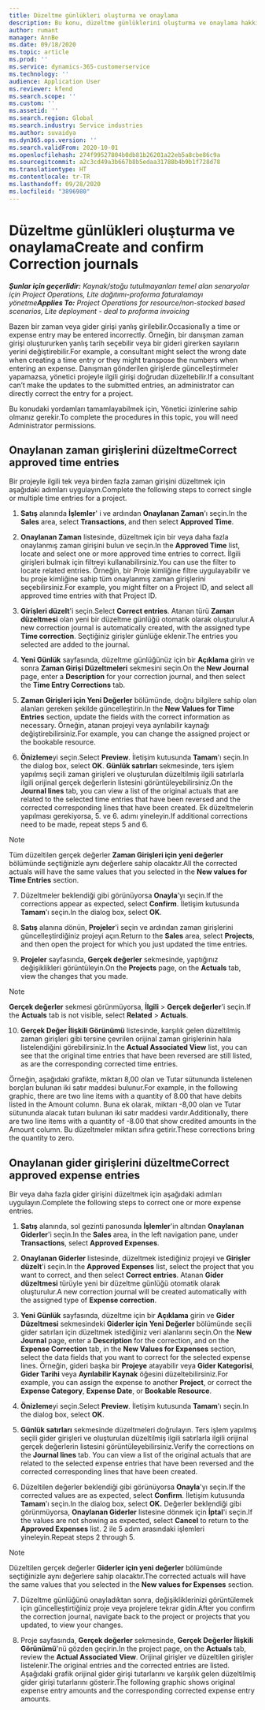 ```yaml
---
title: Düzeltme günlükleri oluşturma ve onaylama
description: Bu konu, düzeltme günlüklerini oluşturma ve onaylama hakkında bilgi sağlar.
author: rumant
manager: AnnBe
ms.date: 09/18/2020
ms.topic: article
ms.prod: ''
ms.service: dynamics-365-customerservice
ms.technology: ''
audience: Application User
ms.reviewer: kfend
ms.search.scope: ''
ms.custom: ''
ms.assetid: ''
ms.search.region: Global
ms.search.industry: Service industries
ms.author: suvaidya
ms.dyn365.ops.version: ''
ms.search.validFrom: 2020-10-01
ms.openlocfilehash: 274f99527804b0db81b26201a22eb5a8cbe86c9a
ms.sourcegitcommit: a2c3cd49a3b667b8b5edaa31788b4b9b1f728d78
ms.translationtype: HT
ms.contentlocale: tr-TR
ms.lasthandoff: 09/28/2020
ms.locfileid: "3896980"
---
```

# <a name="create-and-confirm-correction-journals"></a><span data-ttu-id="08ba9-103">Düzeltme günlükleri oluşturma ve onaylama</span><span class="sxs-lookup"><span data-stu-id="08ba9-103">Create and confirm Correction journals</span></span>

<span data-ttu-id="08ba9-104">_**Şunlar için geçerlidir:** Kaynak/stoğu tutulmayanları temel alan senaryolar için Project Operations, Lite dağıtımı-proforma faturalamayı yönetme_</span><span class="sxs-lookup"><span data-stu-id="08ba9-104">_**Applies To:** Project Operations for resource/non-stocked based scenarios, Lite deployment - deal to proforma invoicing_</span></span>

<span data-ttu-id="08ba9-105">Bazen bir zaman veya gider girişi yanlış girilebilir.</span><span class="sxs-lookup"><span data-stu-id="08ba9-105">Occasionally a time or expense entry may be entered incorrectly.</span></span> <span data-ttu-id="08ba9-106">Örneğin, bir danışman zaman girişi oluştururken yanlış tarih seçebilir veya bir gideri girerken sayıların yerini değiştirebilir.</span><span class="sxs-lookup"><span data-stu-id="08ba9-106">For example, a consultant might select the wrong date when creating a time entry or they might transpose the numbers when entering an expense.</span></span> <span data-ttu-id="08ba9-107">Danışman gönderilen girişlerde güncelleştirmeler yapamazsa, yönetici projeyle ilgili girişi doğrudan düzeltebilir.</span><span class="sxs-lookup"><span data-stu-id="08ba9-107">If a consultant can’t make the updates to the submitted entries, an administrator can directly correct the entry for a project.</span></span>

<span data-ttu-id="08ba9-108">Bu konudaki yordamları tamamlayabilmek için, Yönetici izinlerine sahip olmanız gerekir.</span><span class="sxs-lookup"><span data-stu-id="08ba9-108">To complete the procedures in this topic, you will need Administrator permissions.</span></span>

## <a name="correct-approved-time-entries"></a><span data-ttu-id="08ba9-109">Onaylanan zaman girişlerini düzeltme</span><span class="sxs-lookup"><span data-stu-id="08ba9-109">Correct approved time entries</span></span>     

<span data-ttu-id="08ba9-110">Bir projeyle ilgili tek veya birden fazla zaman girişini düzeltmek için aşağıdaki adımları uygulayın.</span><span class="sxs-lookup"><span data-stu-id="08ba9-110">Complete the following steps to correct single or multiple time entries for a project.</span></span>

1. <span data-ttu-id="08ba9-111">**Satış** alanında **İşlemler**' i ve ardından **Onaylanan Zaman**'ı seçin.</span><span class="sxs-lookup"><span data-stu-id="08ba9-111">In the **Sales** area, select **Transactions**, and then select **Approved Time**.</span></span> 

2. <span data-ttu-id="08ba9-112">**Onaylanan Zaman** listesinde, düzeltmek için bir veya daha fazla onaylanmış zaman girişini bulun ve seçin.</span><span class="sxs-lookup"><span data-stu-id="08ba9-112">In the **Approved Time** list, locate and select one or more approved time entries to correct.</span></span> <span data-ttu-id="08ba9-113">İlgili girişleri bulmak için filtreyi kullanabilirsiniz.</span><span class="sxs-lookup"><span data-stu-id="08ba9-113">You can use the filter to locate related entries.</span></span> <span data-ttu-id="08ba9-114">Örneğin, bir Proje kimliğine filtre uygulayabilir ve bu proje kimliğine sahip tüm onaylanmış zaman girişlerini seçebilirsiniz.</span><span class="sxs-lookup"><span data-stu-id="08ba9-114">For example, you might filter on a Project ID, and select all approved time entries with that Project ID.</span></span>

3. <span data-ttu-id="08ba9-115">**Girişleri düzelt**'i seçin.</span><span class="sxs-lookup"><span data-stu-id="08ba9-115">Select **Correct entries**.</span></span> <span data-ttu-id="08ba9-116">Atanan türü **Zaman düzeltmesi** olan yeni bir düzeltme günlüğü otomatik olarak oluşturulur.</span><span class="sxs-lookup"><span data-stu-id="08ba9-116">A new correction journal is automatically created, with the assigned type **Time correction**.</span></span> <span data-ttu-id="08ba9-117">Seçtiğiniz girişler günlüğe eklenir.</span><span class="sxs-lookup"><span data-stu-id="08ba9-117">The entries you selected are added to the journal.</span></span> 

4. <span data-ttu-id="08ba9-118">**Yeni Günlük** sayfasında, düzeltme günlüğünüz için bir **Açıklama** girin ve sonra **Zaman Girişi Düzeltmeleri** sekmesini seçin.</span><span class="sxs-lookup"><span data-stu-id="08ba9-118">On the **New Journal** page, enter a **Description** for your correction journal, and then select the **Time Entry Corrections** tab.</span></span>  

5. <span data-ttu-id="08ba9-119">**Zaman Girişleri için Yeni Değerler** bölümünde, doğru bilgilere sahip olan alanları gereken şekilde güncelleştirin.</span><span class="sxs-lookup"><span data-stu-id="08ba9-119">In the **New Values for Time Entries** section, update the fields with the correct information as necessary.</span></span> <span data-ttu-id="08ba9-120">Örneğin, atanan projeyi veya ayrılabilir kaynağı değiştirebilirsiniz.</span><span class="sxs-lookup"><span data-stu-id="08ba9-120">For example, you can change the assigned project or the bookable resource.</span></span>

6. <span data-ttu-id="08ba9-121">**Önizleme**yi seçin.</span><span class="sxs-lookup"><span data-stu-id="08ba9-121">Select **Preview**.</span></span> <span data-ttu-id="08ba9-122">İletişim kutusunda **Tamam**'ı seçin.</span><span class="sxs-lookup"><span data-stu-id="08ba9-122">In the dialog box, select **OK**.</span></span> <span data-ttu-id="08ba9-123">**Günlük satırları** sekmesinde, ters işlem yapılmış seçili zaman girişleri ve oluşturulan düzeltilmiş ilgili satırlarla ilgili orijinal gerçek değerlerin listesini görüntüleyebilirsiniz.</span><span class="sxs-lookup"><span data-stu-id="08ba9-123">On the **Journal lines** tab, you can view a list of the original actuals that are related to the selected time entries that have been reversed and the corrected corresponding lines that have been created.</span></span> <span data-ttu-id="08ba9-124">Ek düzeltmelerin yapılması gerekiyorsa, 5. ve 6. adımı yineleyin.</span><span class="sxs-lookup"><span data-stu-id="08ba9-124">If additional corrections need to be made, repeat steps 5 and 6.</span></span> 

> [!NOTE]
> <span data-ttu-id="08ba9-125">Tüm düzeltilen gerçek değerler **Zaman Girişleri için yeni değerler** bölümünde seçtiğinizle aynı değerlere sahip olacaktır.</span><span class="sxs-lookup"><span data-stu-id="08ba9-125">All the corrected actuals will have the same values that you selected in the **New values for Time Entries** section.</span></span>

7. <span data-ttu-id="08ba9-126">Düzeltmeler beklendiği gibi görünüyorsa **Onayla**'yı seçin.</span><span class="sxs-lookup"><span data-stu-id="08ba9-126">If the corrections appear as expected, select **Confirm**.</span></span> <span data-ttu-id="08ba9-127">İletişim kutusunda **Tamam**'ı seçin.</span><span class="sxs-lookup"><span data-stu-id="08ba9-127">In the dialog box, select **OK**.</span></span>

8. <span data-ttu-id="08ba9-128">**Satış** alanına dönün, **Projeler**'i seçin ve ardından zaman girişlerini güncelleştirdiğiniz projeyi açın.</span><span class="sxs-lookup"><span data-stu-id="08ba9-128">Return to the **Sales** area, select **Projects**, and then open the project for which you just updated the time entries.</span></span> 

9. <span data-ttu-id="08ba9-129">**Projeler** sayfasında, **Gerçek değerler** sekmesinde, yaptığınız değişiklikleri görüntüleyin.</span><span class="sxs-lookup"><span data-stu-id="08ba9-129">On the **Projects** page, on the **Actuals** tab, view the changes that you made.</span></span> 

> [!NOTE]
> <span data-ttu-id="08ba9-130">**Gerçek değerler** sekmesi görünmüyorsa, **İlgili** > **Gerçek değerler**'i seçin.</span><span class="sxs-lookup"><span data-stu-id="08ba9-130">If the **Actuals** tab is not visible, select **Related** > **Actuals**.</span></span>  

10. <span data-ttu-id="08ba9-131">**Gerçek Değer İlişkili Görünümü** listesinde, karşılık gelen düzeltilmiş zaman girişleri gibi tersine çevrilen orijinal zaman girişlerinin hala listelendiğini görebilirsiniz.</span><span class="sxs-lookup"><span data-stu-id="08ba9-131">In the **Actual Associated View** list, you can see that the original time entries that have been reversed are still listed, as are the corresponding corrected time entries.</span></span> 

<span data-ttu-id="08ba9-132">Örneğin, aşağıdaki grafikte, miktarı 8,00 olan ve Tutar sütununda listelenen borçları bulunan iki satır maddesi bulunur.</span><span class="sxs-lookup"><span data-stu-id="08ba9-132">For example, in the following graphic, there are two line items with a quantity of 8.00 that have debits listed in the Amount column.</span></span> <span data-ttu-id="08ba9-133">Buna ek olarak, miktarı -8,00 olan ve Tutar sütununda alacak tutarı bulunan iki satır maddesi vardır.</span><span class="sxs-lookup"><span data-stu-id="08ba9-133">Additionally, there are two line items with a quantity of -8.00 that show credited amounts in the Amount column.</span></span> <span data-ttu-id="08ba9-134">Bu düzeltmeler miktarı sıfıra getirir.</span><span class="sxs-lookup"><span data-stu-id="08ba9-134">These corrections bring the quantity to zero.</span></span>

 
## <a name="correct-approved-expense-entries"></a><span data-ttu-id="08ba9-135">Onaylanan gider girişlerini düzeltme</span><span class="sxs-lookup"><span data-stu-id="08ba9-135">Correct approved expense entries</span></span>

<span data-ttu-id="08ba9-136">Bir veya daha fazla gider girişini düzeltmek için aşağıdaki adımları uygulayın.</span><span class="sxs-lookup"><span data-stu-id="08ba9-136">Complete the following steps to correct one or more expense entries.</span></span> 

1. <span data-ttu-id="08ba9-137">**Satış** alanında, sol gezinti panosunda **İşlemler**'in altından **Onaylanan Giderler**'i seçin.</span><span class="sxs-lookup"><span data-stu-id="08ba9-137">In the **Sales** area, in the left navigation pane, under **Transactions**, select **Approved Expenses**.</span></span>

2. <span data-ttu-id="08ba9-138">**Onaylanan Giderler** listesinde, düzeltmek istediğiniz projeyi ve **Girişler düzelt**'i seçin.</span><span class="sxs-lookup"><span data-stu-id="08ba9-138">In the **Approved Expenses** list, select the project that you want to correct, and then select **Correct entries**.</span></span> <span data-ttu-id="08ba9-139">Atanan **Gider düzeltmesi** türüyle yeni bir düzeltme günlüğü otomatik olarak oluşturulur.</span><span class="sxs-lookup"><span data-stu-id="08ba9-139">A new correction journal will be created automatically with the assigned type of **Expense correction**.</span></span> 

3. <span data-ttu-id="08ba9-140">**Yeni Günlük** sayfasında, düzeltme için bir **Açıklama** girin ve **Gider Düzeltmesi** sekmesindeki **Giderler için Yeni Değerler** bölümünde seçili gider satırları için düzeltmek istediğiniz veri alanlarını seçin.</span><span class="sxs-lookup"><span data-stu-id="08ba9-140">On the **New Journal** page, enter a **Description** for the correction, and on the **Expense Correction** tab, in the **New Values for Expenses** section, select the data fields that you want to correct for the selected expense lines.</span></span> <span data-ttu-id="08ba9-141">Örneğin, gideri başka bir **Projeye** atayabilir veya **Gider Kategorisi**, **Gider Tarihi** veya **Ayrılabilir Kaynak** öğesini düzeltebilirsiniz.</span><span class="sxs-lookup"><span data-stu-id="08ba9-141">For example, you can assign the expense to another **Project**, or correct the **Expense Category**, **Expense Date**, or **Bookable Resource**.</span></span>

4. <span data-ttu-id="08ba9-142">**Önizleme**yi seçin.</span><span class="sxs-lookup"><span data-stu-id="08ba9-142">Select **Preview**.</span></span> <span data-ttu-id="08ba9-143">İletişim kutusunda **Tamam**'ı seçin.</span><span class="sxs-lookup"><span data-stu-id="08ba9-143">In the dialog box, select **OK**.</span></span> 

5. <span data-ttu-id="08ba9-144">**Günlük satırları** sekmesinde düzeltmeleri doğrulayın. Ters işlem yapılmış seçili gider girişleri ve oluşturulan düzeltilmiş ilgili satırlarla ilgili orijinal gerçek değerlerin listesini görüntüleyebilirsiniz.</span><span class="sxs-lookup"><span data-stu-id="08ba9-144">Verify the corrections on the **Journal lines** tab. You can view a list of the original actuals that are related to the selected expense entries that have been reversed and the corrected corresponding lines that have been created.</span></span>

6. <span data-ttu-id="08ba9-145">Düzeltilen değerler beklendiği gibi görünüyorsa **Onayla**'yı seçin.</span><span class="sxs-lookup"><span data-stu-id="08ba9-145">If the corrected values are as expected, select **Confirm**.</span></span> <span data-ttu-id="08ba9-146">İletişim kutusunda **Tamam**'ı seçin.</span><span class="sxs-lookup"><span data-stu-id="08ba9-146">In the dialog box, select **OK.**</span></span> <span data-ttu-id="08ba9-147">Değerler beklendiği gibi görünmüyorsa, **Onaylanan Giderler** listesine dönmek için **İptal**'i seçin.</span><span class="sxs-lookup"><span data-stu-id="08ba9-147">If the values are not showing as expected, select **Cancel** to return to the **Approved Expenses** list.</span></span> <span data-ttu-id="08ba9-148">2 ile 5 adım arasındaki işlemleri yineleyin.</span><span class="sxs-lookup"><span data-stu-id="08ba9-148">Repeat steps 2 through 5.</span></span> 

> [!NOTE]
> <span data-ttu-id="08ba9-149">Düzeltilen gerçek değerler **Giderler için yeni değerler** bölümünde seçtiğinizle aynı değerlere sahip olacaktır.</span><span class="sxs-lookup"><span data-stu-id="08ba9-149">The corrected actuals will have the same values that you selected in the **New values for Expenses** section.</span></span>

7. <span data-ttu-id="08ba9-150">Düzeltme günlüğünü onayladıktan sonra, değişikliklerinizi görüntülemek için güncelleştirtiğiniz proje veya projelere tekrar gidin.</span><span class="sxs-lookup"><span data-stu-id="08ba9-150">After you confirm the correction journal, navigate back to the project or projects that you updated, to view your changes.</span></span>  

8. <span data-ttu-id="08ba9-151">Proje sayfasında, **Gerçek değerler** sekmesinde, **Gerçek Değerler İlişkili Görünümü**'nü gözden geçirin.</span><span class="sxs-lookup"><span data-stu-id="08ba9-151">In the project page, on the **Actuals** tab, review the **Actual Associated View**.</span></span> <span data-ttu-id="08ba9-152">Orijinal girişler ve düzeltilen girişler listelenir.</span><span class="sxs-lookup"><span data-stu-id="08ba9-152">The original entries and the corrected entries are listed.</span></span> <span data-ttu-id="08ba9-153">Aşağıdaki grafik orijinal gider girişi tutarlarını ve karşılık gelen düzeltilmiş gider girişi tutarlarını gösterir.</span><span class="sxs-lookup"><span data-stu-id="08ba9-153">The following graphic shows original expense entry amounts and the corresponding corrected expense entry amounts.</span></span> 


